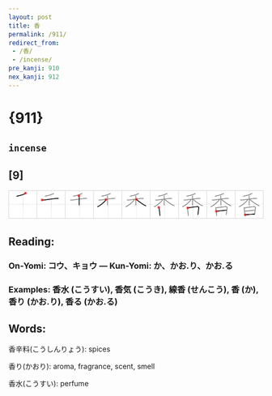 ```yaml
---
layout: post
title: 香
permalink: /911/
redirect_from:
 - /香/
 - /incense/
pre_kanji: 910
nex_kanji: 912
---
```


# {911}

## `incense`

## [9]

<div class="stroke"><img src="../images/E9A699.png" /></div>

## Reading:

### On-Yomi: コウ、キョウ &mdash; Kun-Yomi: か、かお.り、かお.る

### Examples: 香水 (こうすい), 香気 (こうき), 線香 (せんこう), 香 (か), 香り (かお.り), 香る (かお.る)

## Words:

香辛料(こうしんりょう): spices

香り(かおり): aroma, fragrance, scent, smell

香水(こうすい): perfume
